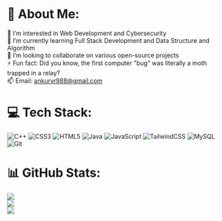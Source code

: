 # 💫 About Me:
👀 I’m interested in Web Development and Cybersecurity<br>🌱 I’m currently learning Full Stack Development and Data Structure and Algorithm<br>🥑 I’m looking to collaborate on various open-source projects<br>⚡ Fun fact: Did you know, the first computer "bug" was literally a moth trapped in a relay?<br>📫 Email: ankurvr988@gmail.com


# 💻 Tech Stack:
![C++](https://img.shields.io/badge/c++-%2300599C.svg?style=for-the-badge&logo=c%2B%2B&logoColor=white) ![CSS3](https://img.shields.io/badge/css3-%231572B6.svg?style=for-the-badge&logo=css3&logoColor=white) ![HTML5](https://img.shields.io/badge/html5-%23E34F26.svg?style=for-the-badge&logo=html5&logoColor=white) ![Java](https://img.shields.io/badge/java-%23ED8B00.svg?style=for-the-badge&logo=openjdk&logoColor=white) ![JavaScript](https://img.shields.io/badge/javascript-%23323330.svg?style=for-the-badge&logo=javascript&logoColor=%23F7DF1E) ![TailwindCSS](https://img.shields.io/badge/tailwindcss-%2338B2AC.svg?style=for-the-badge&logo=tailwind-css&logoColor=white) ![MySQL](https://img.shields.io/badge/mysql-4479A1.svg?style=for-the-badge&logo=mysql&logoColor=white) ![Git](https://img.shields.io/badge/git-%23F05033.svg?style=for-the-badge&logo=git&logoColor=white)
# 📊 GitHub Stats:
![](https://github-readme-stats.vercel.app/api?username=akumasan-07&theme=dark&hide_border=false&include_all_commits=true&count_private=false)<br/>
![](https://nirzak-streak-stats.vercel.app/?user=akumasan-07&theme=dark&hide_border=false)<br/>
![](https://github-readme-stats.vercel.app/api/top-langs/?username=akumasan-07&theme=dark&hide_border=false&include_all_commits=true&count_private=false&layout=compact)

<!-- Proudly created with GPRM ( https://gprm.itsvg.in ) -->
